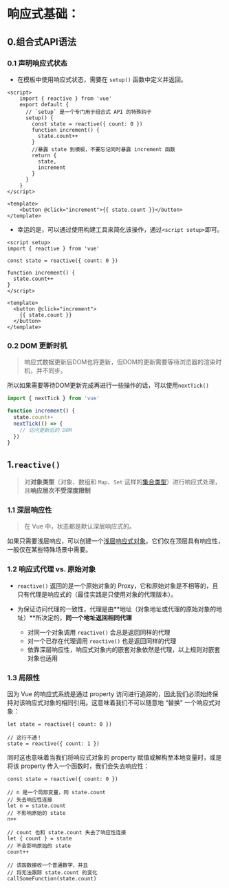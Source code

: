 # 响应式基础：

## 0.组合式API语法

### 0.1 声明响应式状态

- 在模板中使用响应式状态，需要在 `setup()` 函数中定义并返回。

~~~vue
<script>
    import { reactive } from 'vue'
    export default {
      // `setup` 是一个专门用于组合式 API 的特殊钩子
      setup() {
        const state = reactive({ count: 0 })
        function increment() {
          state.count++
        }
        //暴露 state 到模板，不要忘记同时暴露 increment 函数
        return {
          state,
          increment
        }
      }
    }
</script>

<template>
	<button @click="increment">{{ state.count }}</button>
</template>
~~~

- 幸运的是，可以通过使用构建工具来简化该操作，通过`<script setup>`即可。

~~~vue
<script setup>
import { reactive } from 'vue'

const state = reactive({ count: 0 })

function increment() {
  state.count++
}
</script>

<template>
  <button @click="increment">
    {{ state.count }}
  </button>
</template>
~~~

### 0.2 DOM 更新时机

> 响应式数据更新后DOM也将更新，但DOM的更新需要等待浏览器的渲染时机，并不同步。

所以如果需要等待DOM更新完成再进行一些操作的话，可以使用`nextTick()`

~~~js
import { nextTick } from 'vue'

function increment() {
  state.count++
  nextTick(() => {
    // 访问更新后的 DOM
  })
}
~~~



## 1.`reactive()`

> 对**对象类型**（对象、数组和 `Map`、`Set` 这样的[集合类型](https://developer.mozilla.org/zh-CN/docs/Web/JavaScript/Reference/Global_Objects#使用键的集合对象)）进行响应式处理，且**响应层次不受深度限制**

### 1.1 深层响应性

> 在 Vue 中，状态都是默认深层响应式的。

如果只需要浅层响应，可以创建一个[浅层响应式对象](https://staging-cn.vuejs.org/api/reactivity-advanced.html#shallowreactive)。它们仅在顶层具有响应性，一般仅在某些特殊场景中需要。

### 1.2 响应式代理 vs. 原始对象

- `reactive()` 返回的是一个原始对象的 Proxy，它和原始对象是不相等的，且只有代理是响应式的（最佳实践是只使用对象的代理版本）。

- 为保证访问代理的一致性，代理是由**地址（对象地址或代理的原始对象的地址）**所决定的，**同一个地址返回相同代理**
  - 对同一个对象调用 `reactive()` 会总是返回同样的代理
  - 对一个已存在代理调用 `reactive()` 也是返回同样的代理
  - 依靠深层响应性，响应式对象内的嵌套对象依然是代理，以上规则对嵌套对象也适用

### 1.3 局限性

因为 Vue 的响应式系统是通过 property 访问进行追踪的，因此我们必须始终保持对该响应式对象的相同引用。这意味着我们不可以随意地 “替换” 一个响应式对象：

```
let state = reactive({ count: 0 })

// 这行不通！
state = reactive({ count: 1 })
```

同时这也意味着当我们将响应式对象的 property 赋值或解构至本地变量时，或是将该 property 传入一个函数时，我们会失去响应性：

```
const state = reactive({ count: 0 })

// n 是一个局部变量，同 state.count
// 失去响应性连接
let n = state.count
// 不影响原始的 state
n++

// count 也和 state.count 失去了响应性连接
let { count } = state
// 不会影响原始的 state
count++

// 该函数接收一个普通数字，并且
// 将无法跟踪 state.count 的变化
callSomeFunction(state.count)
```









